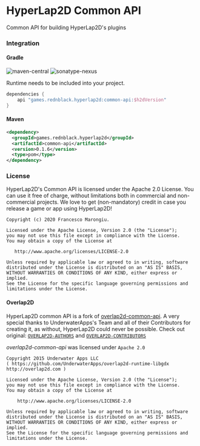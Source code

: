 # HyperLap2D Common API

Common API for building HyperLap2D's plugins

### Integration

#### Gradle
![maven-central](https://img.shields.io/maven-central/v/games.rednblack.hyperlap2d/common-api?color=blue&label=release)
![sonatype-nexus](https://img.shields.io/maven-metadata/v?label=snapshot&metadataUrl=https%3A%2F%2Fcentral.sonatype.com%2Frepository%2Fmaven-snapshots%2Fgames%2Frednblack%2Fhyperlap2d%2Fcommon-api%2Fmaven-metadata.xml)

Runtime needs to be included into your project.
```groovy
dependencies {
    api "games.rednblack.hyperlap2d:common-api:$h2dVersion"
}
```

#### Maven
```xml
<dependency>
  <groupId>games.rednblack.hyperlap2d</groupId>
  <artifactId>common-api</artifactId>
  <version>0.1.6</version>
  <type>pom</type>
</dependency>
```

### License
HyperLap2D's Common API is licensed under the Apache 2.0 License. You can use it free of charge, without limitations both in commercial and non-commercial projects. We love to get (non-mandatory) credit in case you release a game or app using HyperLap2D!

```
Copyright (c) 2020 Francesco Marongiu.

Licensed under the Apache License, Version 2.0 (the "License");
you may not use this file except in compliance with the License.
You may obtain a copy of the License at

   http://www.apache.org/licenses/LICENSE-2.0

Unless required by applicable law or agreed to in writing, software
distributed under the License is distributed on an "AS IS" BASIS,
WITHOUT WARRANTIES OR CONDITIONS OF ANY KIND, either express or implied.
See the License for the specific language governing permissions and
limitations under the License.
```

#### Overlap2D

HyperLap2D common API is a fork of [overlap2d-common-api](https://github.com/UnderwaterApps/overlap2d/tree/master/overlap2d-common-api). A very special thanks to UnderwaterApps's Team and all of their Contributors for creating it, as without, HyperLap2D could never be possible.
Check out original: [`OVERLAP2D-AUTHORS`](https://github.com/rednblackgames/HyperLap2D/blob/master/OVERLAP2D-AUTHORS) and [`OVERLAP2D-CONTRIBUTORS`](https://github.com/rednblackgames/HyperLap2D/blob/master/OVERLAP2D-CONTRIBUTORS)

_overlap2d-common-api_ was licensed under `Apache 2.0`
```
Copyright 2015 Underwater Apps LLC
( https://github.com/UnderwaterApps/overlap2d-runtime-libgdx  http://overlap2d.com )

Licensed under the Apache License, Version 2.0 (the "License");
you may not use this file except in compliance with the License.
You may obtain a copy of the License at

    http://www.apache.org/licenses/LICENSE-2.0

Unless required by applicable law or agreed to in writing, software
distributed under the License is distributed on an "AS IS" BASIS,
WITHOUT WARRANTIES OR CONDITIONS OF ANY KIND, either express or implied.
See the License for the specific language governing permissions and
limitations under the License.
```